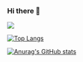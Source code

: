 ### Hi there 👋

<!--
**jjieunaa/jjieunaa** is a ✨ _special_ ✨ repository because its `README.md` (this file) appears on your GitHub profile.

Here are some ideas to get you started:

- 🔭 I’m currently working on ...
- 🌱 I’m currently learning ...
- 👯 I’m looking to collaborate on ...
- 🤔 I’m looking for help with ...
- 💬 Ask me about ...
- 📫 How to reach me: ...
- 😄 Pronouns: ...
- ⚡ Fun fact: ...
-->

<img src="https://img.shields.io/badge/java-007396?style=for-the-badge&logo=java&logoColor=white"> 

[![Top Langs](https://github-readme-stats.vercel.app/api/top-langs/?username=jjieunaa)](https://github.com/jjieunaa/github-readme-stats)

[![Anurag's GitHub stats](https://github-readme-stats.vercel.app/api?username=jjieunaa)](https://github.com/jjieunaa/github-readme-stats)
